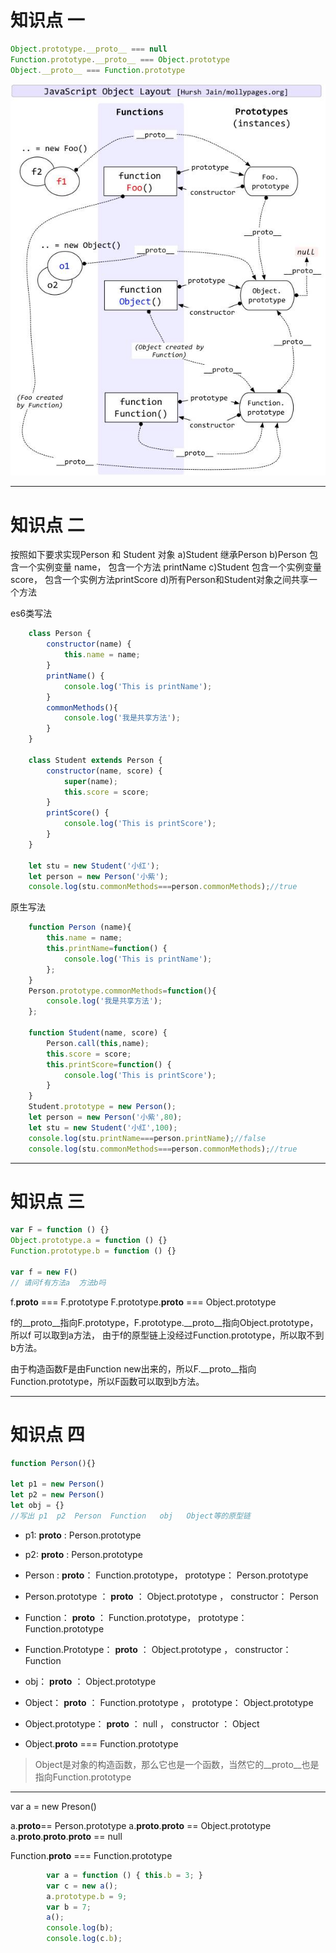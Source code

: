 # 知识点 一
```js
Object.prototype.__proto__ === null
Function.prototype.__proto__ === Object.prototype
Object.__proto__ === Function.prototype
```
![alt 原型链图解](./原型链图.png)

*******************************************************************************************************************************************************************************************
# 知识点 二
按照如下要求实现Person 和 Student 对象
 a)Student 继承Person 
 b)Person 包含一个实例变量 name， 包含一个方法 printName
 c)Student 包含一个实例变量 score， 包含一个实例方法printScore
 d)所有Person和Student对象之间共享一个方法

es6类写法
```js
    class Person {
        constructor(name) {
            this.name = name;
        }
        printName() {
            console.log('This is printName');
        }
        commonMethods(){
            console.log('我是共享方法');
        }
    }

    class Student extends Person {
        constructor(name, score) {
            super(name);
            this.score = score;
        }
        printScore() {
            console.log('This is printScore');
        }
    }

    let stu = new Student('小红');
    let person = new Person('小紫');
    console.log(stu.commonMethods===person.commonMethods);//true
```

原生写法
```js
    function Person (name){
        this.name = name;
        this.printName=function() {
            console.log('This is printName');
        };
    }
    Person.prototype.commonMethods=function(){
        console.log('我是共享方法');
    };

    function Student(name, score) {
        Person.call(this,name);
        this.score = score;
        this.printScore=function() {
            console.log('This is printScore');
        }
    }
    Student.prototype = new Person();
    let person = new Person('小紫',80);
    let stu = new Student('小红',100);
    console.log(stu.printName===person.printName);//false
    console.log(stu.commonMethods===person.commonMethods);//true

```

*******************************************************************************************************************************************************************************************
# 知识点 三
```js
var F = function () {}
Object.prototype.a = function () {}
Function.prototype.b = function () {}

var f = new F()  
// 请问f有方法a  方法b吗
```

f.__proto__ === F.prototype
F.prototype.__proto__ === Object.prototype

f的__proto__指向F.prototype，F.prototype.__proto__指向Object.prototype，所以f 可以取到a方法， 由于f的原型链上没经过Function.prototype，所以取不到b方法。

由于构造函数F是由Function new出来的，所以F.__proto__指向Function.prototype，所以F函数可以取到b方法。

*******************************************************************************************************************************************************************************************


# 知识点 四
```js
function Person(){}

let p1 = new Person()
let p2 = new Person()
let obj = {}
//写出 p1  p2  Person  Function   obj   Object等的原型链
```
* p1:      __proto__ :  Person.prototype       

* p2:      __proto__ :  Person.prototype 

* Person  :         __proto__： Function.prototype，    prototype： Person.prototype

* Person.prototype ：         __proto__ ： Object.prototype ，  constructor： Person

* Function：       __proto__ ： Function.prototype，   prototype： Function.prototype

* Function.Prototype：     __proto__ ：  Object.prototype ，   constructor：  Function

* obj：    __proto__ ： Object.prototype

* Object：   __proto__ ： Function.prototype  ，   prototype：  Object.prototype

* Object.prototype：    __proto__ ：  null  ，   constructor  ：  Object

* Object.__proto__  === Function.prototype
> Object是对象的构造函数，那么它也是一个函数，当然它的__proto__也是指向Function.prototype

*******************************************************************************************************************************************************************************************


var a = new Preson()

a.__proto__== Person.prototype
a.__proto__.__proto__ == Object.prototype
a.__proto__.__proto__.__proto__ == null

Function.__proto__ === Function.prototype


```js
		var a = function () { this.b = 3; }
		var c = new a();
		a.prototype.b = 9;
		var b = 7;
		a();
		console.log(b);
		console.log(c.b); 
```